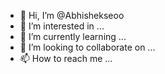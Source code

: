 - 👋 Hi, I’m @Abhishekseoo
- 👀 I’m interested in ...
- 🌱 I’m currently learning ...
- 💞️ I’m looking to collaborate on ...
- 📫 How to reach me ...

<!---
Abhishekseoo/Abhishekseoo is a ✨ special ✨ repository because its `README.md` (this file) appears on your GitHub profile.
You can click the Preview link to take a look at your changes.
--->
